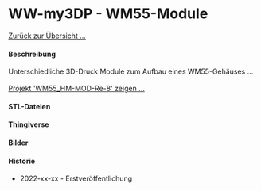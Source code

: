 # WW-my3DP - WM55-Module

[Zurück zur Übersicht ...](../README.md)

#### Beschreibung

Unterschiedliche 3D-Druck Module zum Aufbau eines WM55-Gehäuses ...
<br><br>
[Projekt 'WM55_HM-MOD-Re-8' zeigen ...](https://github.com/wolwin/WW-mySHP/blob/master/SHP_WM55_HM-MOD-Re-8/README.md)

#### STL-Dateien

#### Thingiverse

#### Bilder

#### Historie
- 2022-xx-xx - Erstveröffentlichung
